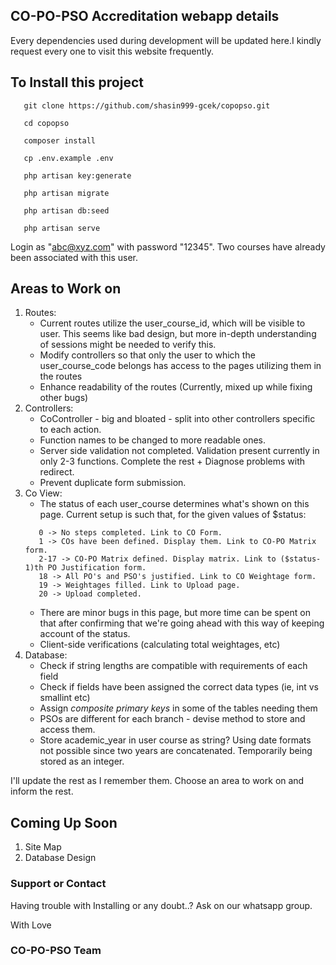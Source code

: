 ## CO-PO-PSO Accreditation webapp details

Every dependencies used during development will be updated here.I kindly request every one to visit this website frequently.

## To Install this project

```
   git clone https://github.com/shasin999-gcek/copopso.git
   
   cd copopso
   
   composer install
   
   cp .env.example .env
   
   php artisan key:generate
   
   php artisan migrate
   
   php artisan db:seed
   
   php artisan serve
```

Login as "abc@xyz.com" with password "12345". Two courses have already been associated with this user.

## Areas to Work on

1. Routes:
   * Current routes utilize the user_course_id, which will be visible to user. This seems like bad design, but more in-depth understanding of sessions might be needed to verify this.
   * Modify controllers so that only the user to which the user_course_code belongs has access to the pages utilizing them in the routes
   * Enhance readability of the routes (Currently, mixed up while fixing other bugs)
2. Controllers:
   * CoController - big and bloated - split into other controllers specific to each action. 
   * Function names to be changed to more readable ones.
   * Server side validation not completed. Validation present currently in only 2-3 functions. Complete the rest + Diagnose problems with redirect. 
   * Prevent duplicate form submission.
3. Co View:
   * The status of each user_course determines what's shown on this page. Current setup is such that, for the given values of $status:
   ```
      0 -> No steps completed. Link to CO Form. 
      1 -> COs have been defined. Display them. Link to CO-PO Matrix form. 
      2-17 -> CO-PO Matrix defined. Display matrix. Link to ($status-1)th PO Justification form.
      18 -> All PO's and PSO's justified. Link to CO Weightage form.
      19 -> Weightages filled. Link to Upload page. 
      20 -> Upload completed.
   ```
   * There are minor bugs in this page, but more time can be spent on that after confirming that we're going ahead with this way of keeping account of the status.
   * Client-side verifications (calculating total weightages, etc)
4. Database:
   * Check if string lengths are compatible with requirements of each field
   * Check if fields have been assigned the correct data types (ie, int vs smallint etc)
   * Assign *composite primary keys* in some of the tables needing them
   * PSOs are different for each branch - devise method to store and access them. 
   * Store academic_year in user course as string? Using date formats not possible since two years are concatenated. Temporarily being stored as an integer.
 
I'll update the rest as I remember them. Choose an area to work on and inform the rest.
 
 
## Coming Up Soon

1. Site Map
2. Database Design 
   
### Support or Contact

Having trouble with Installing or any doubt..?
Ask on our whatsapp group.

With 
Love
### CO-PO-PSO Team
